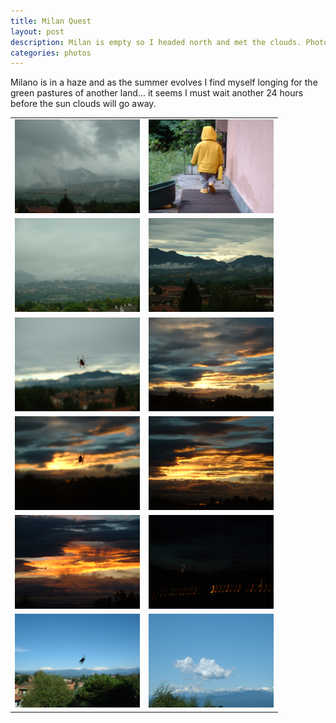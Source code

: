 ```yaml
---
title: Milan Quest
layout: post
description: Milan is empty so I headed north and met the clouds. Photo collection.
categories: photos
---
```

Milano is in a haze and as the summer evolves I find myself longing for the green pastures of another land... it seems I must wait another 24 hours before the sun clouds will go away.

<table>
<tr>
<td align="center"><img width="200" height="150" src="/resources/photos/buguggiate-clouds.png"></td>
<td align="center"><img width="200" height="150"  src="/resources/photos/buguggiate-back-inside.png"></td>
</tr>
<tr>
<td align="center"><img width="200" height="150"  src="/resources/photos/buguggiate-clouds2.png"></td>
<td align="center"><img width="200" height="150"  src="/resources/photos/buguggiate-sunset-approaching.png"></td>
</tr>
<tr>
<td align="center"><img width="200" height="150"  src="/resources/photos/buguggiate-spider-cloud.png"></td>
<td align="center"><img width="200" height="150"  src="/resources/photos/buguggiate-sunset.png"></td>
</tr>
<tr>
<td align="center"><img width="200" height="150"  src="/resources/photos/buguggiate-spider-sunset.png"></td>
<td align="center"><img width="200" height="150"  src="/resources/photos/buguggiate-sunset2.png"></td>
</tr>
<tr>
<td align="center"><img width="200" height="150"  src="/resources/photos/buguggiate-sunset3.png"></td>
<td align="center"><img width="200" height="150"  src="/resources/photos/buguggiate-night.png"></td>
</tr>
<tr>
<td align="center"><img width="200" height="150"  src="/resources/photos/buguggiate-spider-sunny-day.png"></td>
<td align="center"><img width="200" height="150"  src="/resources/photos/buguggiate-cloud-again.png"></td>
</tr>
</table>
